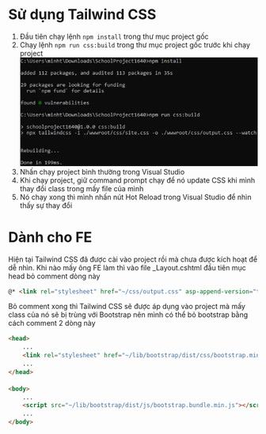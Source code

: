 # Sử dụng Tailwind CSS

1. Đầu tiên chạy lệnh ```npm install``` trong thư mục project gốc 
2. Chạy lệnh ```npm run css:build``` trong thư mục project gốc trước khi chạy project
   ![alt text](Instructions/installation.png)
3. Nhấn chạy project bình thường trong Visual Studio
4. Khi chạy project, giữ command prompt chạy để nó update CSS khi mình thay đổi class trong mấy file của mình
5. Nó chạy xong thì mình nhấn nút Hot Reload trong Visual Studio để nhìn thấy sự thay đổi 

# Dành cho FE

Hiện tại Tailwind CSS đã được cài vào project rồi mà chưa được kích hoạt để dễ nhìn. Khi nào mấy ông FE làm thì vào file _Layout.cshtml đầu tiên mục head bỏ comment dòng này

```html
@* <link rel="stylesheet" href="~/css/output.css" asp-append-version="true" /> *@
```

Bỏ comment xong thì Tailwind CSS sẽ được áp dụng vào project mà mấy class của nó sẽ bị trùng với Bootstrap nên mình có thể bỏ bootstrap bằng cách comment 2 dòng này 

```html
<head>
    ...
    <link rel="stylesheet" href="~/lib/bootstrap/dist/css/bootstrap.min.css" />
    ...
</head>

<body>
    ...
    <script src="~/lib/bootstrap/dist/js/bootstrap.bundle.min.js"></script>
    ...
</body>
```
